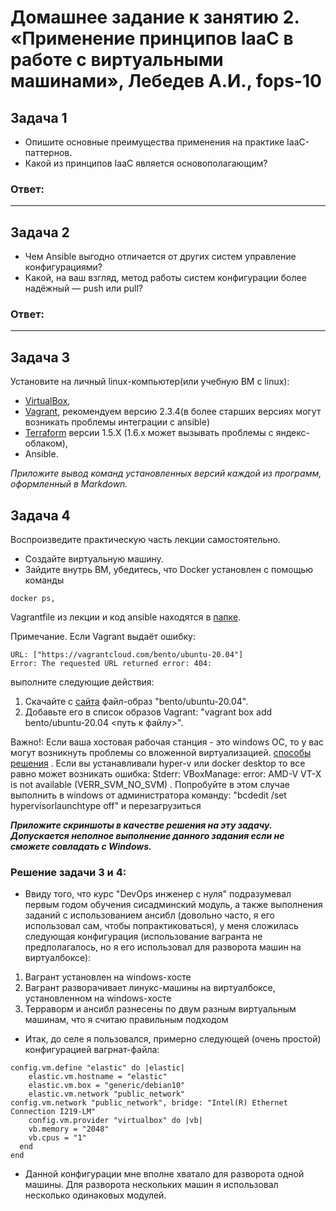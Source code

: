 # Домашнее задание к занятию 2. «Применение принципов IaaC в работе с виртуальными машинами», Лебедев А.И., fops-10  

## Задача 1

- Опишите основные преимущества применения на практике IaaC-паттернов.
- Какой из принципов IaaC является основополагающим?

### Ответ:  

---

## Задача 2

- Чем Ansible выгодно отличается от других систем управление конфигурациями?
- Какой, на ваш взгляд, метод работы систем конфигурации более надёжный — push или pull?

### Ответ:  

---

## Задача 3

Установите на личный linux-компьютер(или учебную ВМ с linux):

- [VirtualBox](https://www.virtualbox.org/),
- [Vagrant](https://github.com/netology-code/devops-materials), рекомендуем версию 2.3.4(в более старших версиях могут возникать проблемы интеграции с ansible)
- [Terraform](https://github.com/netology-code/devops-materials/blob/master/README.md)  версии 1.5.Х (1.6.х может вызывать проблемы с яндекс-облаком),
- Ansible.

*Приложите вывод команд установленных версий каждой из программ, оформленный в Markdown.*

## Задача 4 

Воспроизведите практическую часть лекции самостоятельно.

- Создайте виртуальную машину.
- Зайдите внутрь ВМ, убедитесь, что Docker установлен с помощью команды
```
docker ps,
```
Vagrantfile из лекции и код ansible находятся в [папке](https://github.com/netology-code/virt-homeworks/tree/virt-11/05-virt-02-iaac/src).

Примечание. Если Vagrant выдаёт ошибку:
```
URL: ["https://vagrantcloud.com/bento/ubuntu-20.04"]     
Error: The requested URL returned error: 404:
```

выполните следующие действия:

1. Скачайте с [сайта](https://app.vagrantup.com/bento/boxes/ubuntu-20.04) файл-образ "bento/ubuntu-20.04".
2. Добавьте его в список образов Vagrant: "vagrant box add bento/ubuntu-20.04 <путь к файлу>".

Важно!: Если ваша хостовая рабочая станция - это windows ОС, то у вас могут возникнуть проблемы со вложенной виртуализацией.  [способы решения](https://www.comss.ru/page.php?id=7726)  . Если вы устанавливали hyper-v или docker desktop то  все равно может возникать ошибка: Stderr: VBoxManage: error: AMD-V VT-X is not available (VERR_SVM_NO_SVM) . Попробуйте в этом случае выполнить в windows от администратора команду: "bcdedit /set hypervisorlaunchtype off" и перезагрузиться

***Приложите скриншоты в качестве решения на эту задачу. Допускается неполное выполнение данного задания если не сможете совладать с Windows.***   

### Решение задачи 3 и 4:  

- Ввиду того, что курс "DevOps инженер с нуля" подразумевал первым годом обучения сисадминский модуль, а также выполнения заданий с использованием ансибл (довольно часто, я его использовал сам, чтобы попрактиковаться), у меня сложилась следующая конфигурация (использование вагранта не предполагалось, но я его использовал для разворота машин на виртуалбоксе):

1. Вагрант установлен на windows-хосте
2. Вагрант разворачивает линукс-машины на виртуалбоксе, установленном на windows-хосте
3. Терраворм и ансибл разнесены по двум разным виртуальным машинам, что я считаю правильным подходом

- Итак, до селе я пользовался, примерно следующей (очень простой) конфигурацией вагрнат-файла:

```
config.vm.define "elastic" do |elastic|
    elastic.vm.hostname = "elastic"
    elastic.vm.box = "generic/debian10"
    elastic.vm.network "public_network"
config.vm.network "public_network", bridge: "Intel(R) Ethernet Connection I219-LM"
    config.vm.provider "virtualbox" do |vb|
    vb.memory = "2048"
    vb.cpus = "1"
  end
end
```

- Данной конфигурации мне вполне хватало для разворота одной машины. Для разворота нескольких машин я использовал несколько одинаковых модулей.


